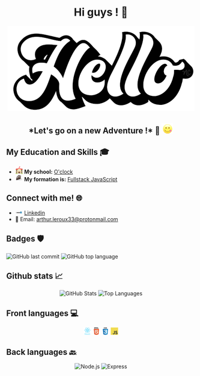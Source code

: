 <h1 align="center">Hi guys ! 👋</h1>

<p align="center">
  <img src="hello.gif" alt="hello">
</p>

<h2 align="center">*Let's go on a new Adventure !* 🚀 <img src="miam.gif" width="30"></h2>

## My Education and Skills 🎓

- <img src="school.gif" alt="school" width="20"> **My school:** [O'clock](https://oclock.io/)
- <img src="layercake-jsfs.png" alt="formation" width="20"> **My formation is:** [Fullstack JavaScript](https://oclock.io/formations/developpeur-web-fullstack-javascript)

## Connect with me! 🌐

* [<img src="linkedin.gif" alt="linkedin" width="20">](https://www.linkedin.com/in/arthur-leroux-068266227/) [Linkedin](https://www.linkedin.com/in/arthur-leroux-068266227/)
* 📧 Email: <arthur.leroux33@protonmail.com>

## Badges 🛡️

![GitHub last commit](https://img.shields.io/github/last-commit/Arthur-Leroux/RPG?style=flat-square)
![GitHub top language](https://img.shields.io/github/languages/top/Arthur-Leroux/hit-machine-nodejs?style=flat-square)

## Github stats 📈

<p align="center">
  <img src="https://github-readme-stats.vercel.app/api?username=Arthur-Leroux&theme=onedark&count=true" alt="GitHub Stats" width="400">
  <img src="https://github-readme-stats.vercel.app/api/top-langs?username=Arthur-Leroux&theme=onedark&count=true" alt="Top Languages" width="400">
</p>

## Front languages 💻

<p align="center">
  <img src="react.svg" alt="react" width="20"> <img src="html5.svg" alt="html5" width="20"> <img src="css3.svg" alt="css3" width="20"> <img src="javascript.svg" alt="javascript" width="20">
</p>

## Back languages 🔙

<p align="center">
  <img src="https://upload.wikimedia.org/wikipedia/commons/thumb/d/d9/Node.js_logo.svg/1280px-Node.js_logo.svg.png" alt="Node.js" width="20">
  <img src="https://upload.wikimedia.org/wikipedia/commons/thumb/6/64/Expressjs.png/256px-Expressjs.png" alt="Express" width="20">
</p>


